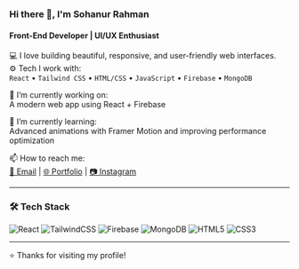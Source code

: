 ### Hi there 👋, I'm Sohanur Rahman
#### Front-End Developer | UI/UX Enthusiast

💻 I love building beautiful, responsive, and user-friendly web interfaces.  
⚙️ Tech I work with:  
`React` • `Tailwind CSS` • `HTML/CSS` • `JavaScript` • `Firebase` • `MongoDB`

🔭 I’m currently working on:  
A modern web app using React + Firebase

🌱 I’m currently learning:  
Advanced animations with Framer Motion and improving performance optimization

📫 How to reach me:  
[📧 Email](sohanuractive007@gmail.com) | [🌐 Portfolio](https://your-portfolio.com) | [📷 Instagram](https://instagram.com/yourhandle)

---

### 🛠 Tech Stack
![React](https://img.shields.io/badge/React-20232A?style=for-the-badge&logo=react&logoColor=61DAFB)
![TailwindCSS](https://img.shields.io/badge/Tailwind-06B6D4?style=for-the-badge&logo=tailwindcss&logoColor=white)
![Firebase](https://img.shields.io/badge/Firebase-FFCA28?style=for-the-badge&logo=firebase&logoColor=white)
![MongoDB](https://img.shields.io/badge/MongoDB-4EA94B?style=for-the-badge&logo=mongodb&logoColor=white)
![HTML5](https://img.shields.io/badge/HTML5-E34F26?style=for-the-badge&logo=html5&logoColor=white)
![CSS3](https://img.shields.io/badge/CSS3-1572B6?style=for-the-badge&logo=css3&logoColor=white)

---

⭐️ Thanks for visiting my profile!
